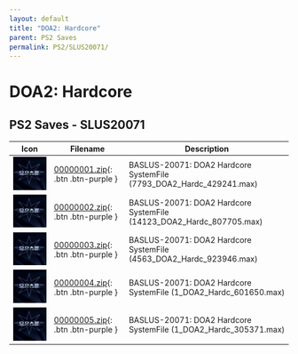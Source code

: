 ```yaml
---
layout: default
title: "DOA2: Hardcore"
parent: PS2 Saves
permalink: PS2/SLUS20071/
---
```

# DOA2: Hardcore

## PS2 Saves - SLUS20071

| Icon | Filename | Description |
|------|----------|-------------|
| ![DOA2: Hardcore](icon0.png) | [00000001.zip](00000001.zip){: .btn .btn-purple } | BASLUS-20071: DOA2 Hardcore SystemFile (7793_DOA2_Hardc_429241.max) |
| ![DOA2: Hardcore](icon0.png) | [00000002.zip](00000002.zip){: .btn .btn-purple } | BASLUS-20071: DOA2 Hardcore SystemFile (14123_DOA2_Hardc_807705.max) |
| ![DOA2: Hardcore](icon0.png) | [00000003.zip](00000003.zip){: .btn .btn-purple } | BASLUS-20071: DOA2 Hardcore SystemFile (4563_DOA2_Hardc_923946.max) |
| ![DOA2: Hardcore](icon0.png) | [00000004.zip](00000004.zip){: .btn .btn-purple } | BASLUS-20071: DOA2 Hardcore SystemFile (1_DOA2_Hardc_601650.max) |
| ![DOA2: Hardcore](icon0.png) | [00000005.zip](00000005.zip){: .btn .btn-purple } | BASLUS-20071: DOA2 Hardcore SystemFile (1_DOA2_Hardc_305371.max) |
